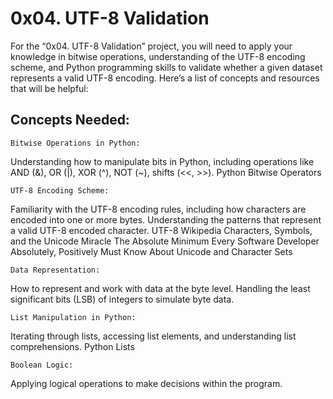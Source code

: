 # 0x04. UTF-8 Validation

For the “0x04. UTF-8 Validation” project, you will need to apply your knowledge in bitwise operations, understanding of the UTF-8 encoding scheme, and Python programming skills to validate whether a given dataset represents a valid UTF-8 encoding. Here’s a list of concepts and resources that will be helpful:

## Concepts Needed:

`Bitwise Operations in Python:`

Understanding how to manipulate bits in Python, including operations like AND (&), OR (|), XOR (^), NOT (~), shifts (<<, >>).
Python Bitwise Operators

`UTF-8 Encoding Scheme:`

Familiarity with the UTF-8 encoding rules, including how characters are encoded into one or more bytes.
Understanding the patterns that represent a valid UTF-8 encoded character.
UTF-8 Wikipedia
Characters, Symbols, and the Unicode Miracle
The Absolute Minimum Every Software Developer Absolutely, Positively Must Know About Unicode and Character Sets

`Data Representation:`

How to represent and work with data at the byte level.
Handling the least significant bits (LSB) of integers to simulate byte data.

`List Manipulation in Python:`

Iterating through lists, accessing list elements, and understanding list comprehensions.
Python Lists

`Boolean Logic:`

Applying logical operations to make decisions within the program.
